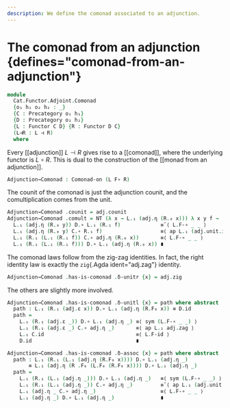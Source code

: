 ```yaml
---
description: We define the comonad associated to an adjunction.
---
```

<!--
```agda
open import Cat.Diagram.Comonad
open import Cat.Functor.Adjoint
open import Cat.Prelude

open Comonad-on
open is-comonad
open Functor
open _=>_
```
-->

# The comonad from an adjunction {defines="comonad-from-an-adjunction"}

```agda
module
  Cat.Functor.Adjoint.Comonad
  {o₁ h₁ o₂ h₂ : _}
  {C : Precategory o₁ h₁}
  {D : Precategory o₂ h₂}
  {L : Functor C D} {R : Functor D C}
  (L⊣R : L ⊣ R)
  where
```

<!--
```agda
private
  module C = Precategory C
  module D = Precategory D
  module L = Functor L
  module R = Functor R
  module adj = _⊣_ L⊣R
```
-->

Every [[adjunction]] $L \dashv R$ gives rise to a [[comonad]], where the
underlying functor is $L \circ R$. This is dual to the construction
of the [[monad from an adjunction]].

```agda
Adjunction→Comonad : Comonad-on (L F∘ R)
```

The counit of the comonad is just the adjunction counit, and the
comultiplication comes from the unit.

```agda
Adjunction→Comonad .counit = adj.counit
Adjunction→Comonad .comult = NT (λ x → L.₁ (adj.η (R.₀ x))) λ x y f →
  L.₁ (adj.η (R.₀ y)) D.∘ L.₁ (R.₁ f)             ≡˘⟨ L.F-∘ _ _ ⟩
  L.₁ (adj.η (R.₀ y) C.∘ R.₁ f)                   ≡⟨ ap L.₁ (adj.unit.is-natural _ _ _) ⟩
  L.₁ (R.₁ (L.₁ (R.₁ f)) C.∘ adj.η (R.₀ x))       ≡⟨ L.F-∘ _ _ ⟩
  L.₁ (R.₁ (L.₁ (R.₁ f))) D.∘ L.₁ (adj.η (R.₀ x)) ∎
```

The comonad laws follow from the zig-zag identities. In fact, the
right identity law is exactly the `zig`{.Agda ident="adj.zag"}
identity.

```agda
Adjunction→Comonad .has-is-comonad .δ-unitr {x} = adj.zig
```

The others are slightly more involved.

```agda
Adjunction→Comonad .has-is-comonad .δ-unitl {x} = path where abstract
  path : L.₁ (R.₁ (adj.ε x)) D.∘ L.₁ (adj.η (R.F₀ x)) ≡ D.id
  path =
    L.₁ (R.₁ (adj.ε _)) D.∘ L.₁ (adj.η _) ≡⟨ sym (L.F-∘ _ _) ⟩
    L.₁ (R.₁ (adj.ε _) C.∘ adj.η _)       ≡⟨ ap L.₁ adj.zag ⟩
    L.₁ C.id                              ≡⟨ L.F-id ⟩
    D.id                                  ∎

Adjunction→Comonad .has-is-comonad .δ-assoc {x} = path where abstract
  path : L.₁ (R.₁ (L.₁ (adj.η (R.F₀ x)))) D.∘ L.₁ (adj.η _)
       ≡ L.₁ (adj.η (R .F₀ (L.F₀ (R.F₀ x)))) D.∘ L.₁ (adj.η _)
  path =
    L.₁ (R.₁ (L.₁ (adj.η _))) D.∘ L.₁ (adj.η _)   ≡⟨ sym (L.F-∘ _ _) ⟩
    L.₁ (R.₁ (L.₁ (adj.η _)) C.∘ adj.η _)         ≡˘⟨ ap L.₁ (adj.unit.is-natural _ _ _) ⟩
    L.₁ (adj.η _ C.∘ adj.η _)                     ≡⟨ L.F-∘ _ _ ⟩
    L.₁ (adj.η _) D.∘ L.₁ (adj.η _)               ∎
```
